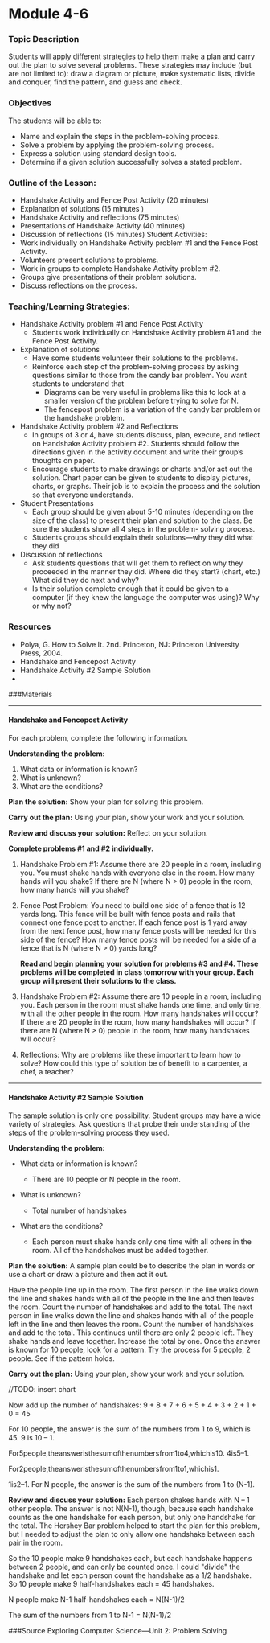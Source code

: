 # Module 4-6

### Topic Description

Students will apply different strategies to help them make a plan and carry out the plan to solve several problems. These strategies may include (but are not limited to): draw a diagram or picture, make systematic lists, divide and conquer, find the pattern, and guess and check.

### Objectives

The students will be able to:
- Name and explain the steps in the problem-solving process.
- Solve a problem by applying the problem-solving process.
- Express a solution using standard design tools.
- Determine if a given solution successfully solves a stated problem.

### Outline of the Lesson:

- Handshake Activity and Fence Post Activity (20 minutes)
- Explanation of solutions (15 minutes )
- Handshake Activity and reflections (75 minutes)
- Presentations of Handshake Activity (40 minutes)
- Discussion of reflections (15 minutes) Student Activities:
- Work individually on Handshake Activity problem #1 and the Fence Post Activity.
- Volunteers present solutions to problems.
- Work in groups to complete Handshake Activity problem #2.
- Groups give presentations of their problem solutions.
- Discuss reflections on the process.

### Teaching/Learning Strategies:

- Handshake Activity problem #1 and Fence Post Activity
    - Students work individually on Handshake Activity problem #1 and the Fence Post Activity.
- Explanation of solutions
    - Have some students volunteer their solutions to the problems.
    - Reinforce each step of the problem-solving process by asking questions similar to those from
the candy bar problem. You want students to understand that
        - Diagrams can be very useful in problems like this to look at a smaller version of the
problem before trying to solve for N.
        - The fencepost problem is a variation of the candy bar problem or the handshake problem.
- Handshake Activity problem #2 and Reflections
    - In groups of 3 or 4, have students discuss, plan, execute, and reflect on Handshake Activity
problem #2. Students should follow the directions given in the activity document and write
their group’s thoughts on paper.
    - Encourage students to make drawings or charts and/or act out the solution. Chart paper can be
given to students to display pictures, charts, or graphs. Their job is to explain the process and
the solution so that everyone understands.
- Student Presentations
    - Each group should be given about 5-10 minutes (depending on the size of the class) to present their plan and solution to the class. Be sure the students show all 4 steps in the problem- solving process.
    - Students groups should explain their solutions—why they did what they did
- Discussion of reflections
    - Ask students questions that will get them to reflect on why they proceeded in the manner they did. Where did they start? (chart, etc.) What did they do next and why?
    - Is their solution complete enough that it could be given to a computer (if they knew the language the computer was using)? Why or why not?

### Resources
- Polya, G. How to Solve It. 2nd. Princeton, NJ: Princeton University Press, 2004.
- Handshake and Fencepost Activity
- Handshake Activity #2 Sample Solution
-

###Materials

---

#### Handshake and Fencepost Activity

For each problem, complete the following information.

**Understanding the problem:**

1. What data or information is known?
2. What is unknown?
3. What are the conditions?

**Plan the solution:** Show your plan for solving this problem.

**Carry out the plan:** Using your plan, show your work and your solution.

**Review and discuss your solution:** Reflect on your solution.

**Complete problems #1 and #2 individually.**
1. Handshake Problem #1: Assume there are 20 people in a room, including you. You must shake hands with everyone else in the room. How many hands will you shake? If there are N (where N > 0) people in the room, how many hands will you shake?
2. Fence Post Problem: You need to build one side of a fence that is 12 yards long. This fence will be built with fence posts and rails that connect one fence post to another. If each fence post is 1 yard away from the next fence post, how many fence posts will be needed for this side of the fence? How many fence posts will be needed for a side of a fence that is N (where N > 0) yards long?

    **Read and begin planning your solution for problems #3 and #4. These problems will be completed in class tomorrow with your group. Each group will present their solutions to the class.**

3. Handshake Problem #2: Assume there are 10 people in a room, including you. Each person in the room must shake hands one time, and only time, with all the other people in the room. How many handshakes will occur? If there are 20 people in the room, how many handshakes will occur? If there are N (where N > 0) people in the room, how many handshakes will occur?
4. Reflections: Why are problems like these important to learn how to solve? How could this type of solution be of benefit to a carpenter, a chef, a teacher?


---
#### Handshake Activity #2 Sample Solution

The sample solution is only one possibility. Student groups may have a wide variety of strategies. Ask questions that probe their understanding of the steps of the problem-solving process they used.

**Understanding the problem:**
- What data or information is known?
   - There are 10 people or N people in the room.

- What is unknown?
    - Total number of handshakes
- What are the conditions?
    - Each person must shake hands only one time with all others in the room. All of the handshakes must be added together.

**Plan the solution:** A sample plan could be to describe the plan in words or use a chart or draw a picture and
then act it out.

Have the people line up in the room. The first person in the line walks down the line and shakes hands with all of the people in the line and then leaves the room. Count the number of handshakes and add to the total.
The next person in line walks down the line and shakes hands with all of the people left in the line and then leaves the room. Count the number of handshakes and add to the total.
This continues until there are only 2 people left. They shake hands and leave together. Increase the total by one.
Once the answer is known for 10 people, look for a pattern. Try the process for 5 people, 2 people. See if the pattern holds.

**Carry out the plan:** Using your plan, show your work and your solution.

//TODO: insert chart

Now add up the number of handshakes: 9 + 8 + 7 + 6 + 5 + 4 + 3 + 2 + 1 + 0 = 45

For 10 people, the answer is the sum of the numbers from 1 to 9, which is 45. 9 is 10 – 1.

For5people,theansweristhesumofthenumbersfrom1to4,whichis10. 4is5–1.

For2people,theansweristhesumofthenumbersfrom1to1,whichis1.

1is2–1. For N people, the answer is the sum of the numbers from 1 to (N-1).


**Review and discuss your solution:** Each person shakes hands with N – 1 other people. The answer is not N(N-1), though, because each handshake counts as the one handshake for each person, but only one handshake for the total. The Hershey Bar problem helped to start the plan for this problem, but I needed to adjust the plan to only allow one handshake between each pair in the room.

So the 10 people make 9 handshakes each, but each handshake happens between 2 people, and can only be counted once. I could "divide" the handshake and let each person count the handshake as a 1/2 handshake. So 10 people make 9 half-handshakes each = 45 handshakes.

N people make N-1 half-handshakes each = N(N-1)/2

The sum of the numbers from 1 to N-1 = N(N-1)/2

###Source
Exploring Computer Science—Unit 2: Problem Solving
